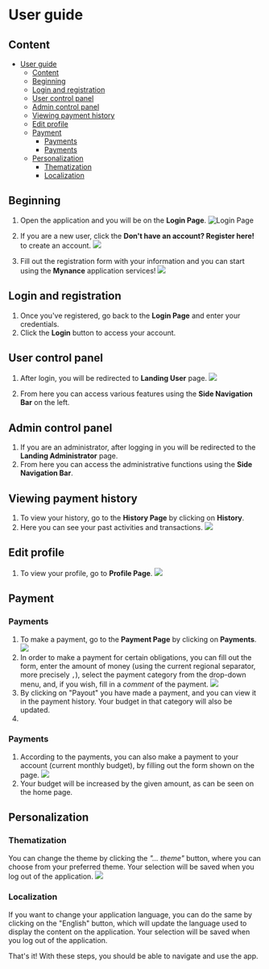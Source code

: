 # User guide

## Content

- [User guide](#user-guide)
  - [Content](#content)
  - [Beginning](#beginning)
  - [Login and registration](#login-and-registration)
  - [User control panel](#user-control-panel)
  - [Admin control panel](#admin-control-panel)
  - [Viewing payment history](#viewing-payment-history)
  - [Edit profile](#edit-profile)
  - [Payment](#payment)
    - [Payments](#payments)
    - [Payments](#payments-1)
  - [Personalization](#personalization)
    - [Thematization](#thematization)
    - [Localization](#localization)

## Beginning

1. Open the application and you will be on the **Login Page**.
![Login Page](/readme/en-US/loginpage.png)

1. If you are a new user, click the **Don't have an account? Register here!** to create an account.
![](readme/en-US/registerpage.png)

3. Fill out the registration form with your information and you can start using the **Mynance** application services!
![](readme/en-US/registerpage-example.png)

## Login and registration

1. Once you've registered, go back to the **Login Page** and enter your credentials.
2. Click the **Login** button to access your account.

## User control panel

1. After login, you will be redirected to **Landing User** page.
![](readme/en-US/landinguser.png)

2. From here you can access various features using the **Side Navigation Bar** on the left.

## Admin control panel

1. If you are an administrator, after logging in you will be redirected to the **Landing Administrator** page.
2. From here you can access the administrative functions using the **Side Navigation Bar**.

## Viewing payment history

1. To view your history, go to the **History Page** by clicking on **History**.
2. Here you can see your past activities and transactions.
![](readme/en-US/historypage.png)

## Edit profile

1. To view your profile, go to **Profile Page**.
![](readme/en-US/profilepage.png)

## Payment
### Payments
1. To make a payment, go to the **Payment Page** by clicking on **Payments**.
![](readme/en-US/paymentpage.png)
2. In order to make a payment for certain obligations, you can fill out the form, enter the amount of money (using the current regional separator, more precisely `,`), select the payment category from the drop-down menu, and, if you wish, fill in a *comment* of the payment.
![](readme/en-US/paymentpage-outgoingpaymentexample.png)
3. By clicking on "Payout" you have made a payment, and you can view it in the payment history. Your budget in that category will also be updated.
4.
### Payments
1. According to the payments, you can also make a payment to your account (current monthly budget), by filling out the form shown on the page.
![](readme/en-US/paymentpage-incomingpaymentexample.png)
2. Your budget will be increased by the given amount, as can be seen on the home page.

## Personalization
### Thematization
You can change the theme by clicking the *"... theme"* button, where you can choose from your preferred theme. Your selection will be saved when you log out of the application.
![](readme/en-US/landinguser-dark.png)

### Localization
If you want to change your application language, you can do the same by clicking on the "English" button, which will update the language used to display the content on the application. Your selection will be saved when you log out of the application.


That's it! With these steps, you should be able to navigate and use the app.

